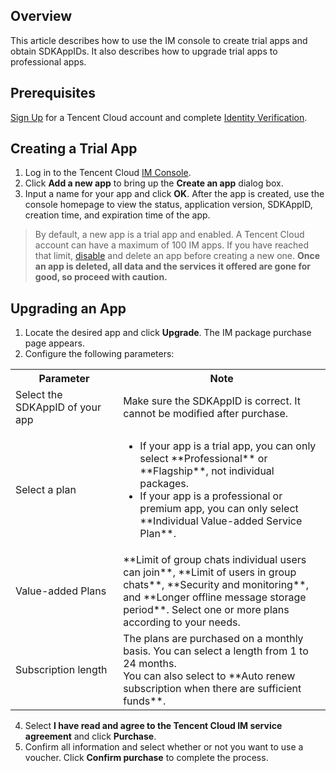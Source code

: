 ## Overview
This article describes how to use the IM console to create trial apps and obtain SDKAppIDs. It also describes how to upgrade trial apps to professional apps.

## Prerequisites
[Sign Up](https://intl.cloud.tencent.com/document/product/378/17985) for a Tencent Cloud account and complete [Identity Verification](http://intl.cloud.tencent.com/document/product/378/3629).

## Creating a Trial App
1. Log in to the Tencent Cloud [IM Console](https://console.cloud.tencent.com/im).
2. Click **Add a new app** to bring up the **Create an app** dialog box.
3. Input a name for your app and click **OK**.
    After the app is created, use the console homepage to view the status, application version, SDKAppID, creation time, and expiration time of the app.
  > By default, a new app is a trial app and enabled.
  > A Tencent Cloud account can have a maximum of 100 IM apps. If you have reached that limit, [disable](https://intl.cloud.tencent.com/document/product/1047/34540) and delete an app before creating a new one. **Once an app is deleted, all data and the services it offered are gone for good, so proceed with caution.**

## Upgrading an App

1. Locate the desired app and click **Upgrade**. The IM package purchase page appears.
2. Configure the following parameters:
  <table>
     <tr>
         <th>Parameter</th>  
         <th>Note</th>  
     </tr>
	 <tr>      
         <td>Select the SDKAppID of your app</td>   
				<td>Make sure the SDKAppID is correct. It cannot be modified after purchase.</td>   
     </tr> 
	 <tr>      
         <td>Select a plan</td>   
				 <td><ul><li>If your app is a trial app, you can only select **Professional** or **Flagship**, not individual packages.</li><li>If your app is a professional or premium app, you can only select **Individual Value-added Service Plan**.</li></ul></td>   
     </tr> 
	 <tr>      
         <td nowrap="nowrap">Value-added Plans</td>   
				 <td>**Limit of group chats individual users can join**, **Limit of users in group chats**, **Security and monitoring**, and **Longer offline message storage period**. Select one or more plans according to your needs.</ul></td>   
     </tr> 
	 <tr> 
	     <td>Subscription length</td>   
	     <td>The plans are purchased on a monthly basis. You can select a length from 1 to 24 months.<br>You can also select to **Auto renew subscription when there are sufficient funds**.</td>   
     </tr> 
</table>

4. Select **I have read and agree to the Tencent Cloud IM service agreement** and click **Purchase**.
5. Confirm all information and select whether or not you want to use a voucher. Click **Confirm purchase** to complete the process.
